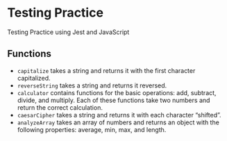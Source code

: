 # Testing Practice

Testing Practice using Jest and JavaScript

## Functions

- `capitalize` takes a string and returns it with the first character capitalized.
- `reverseString` takes a string and returns it reversed.
- `calculator` contains functions for the basic operations: add, subtract, divide, and multiply. Each of these functions take two numbers and return the correct calculation.
- `caesarCipher` takes a string and returns it with each character “shifted”. 
- `analyzeArray` takes an array of numbers and returns an object with the following properties: average, min, max, and length.